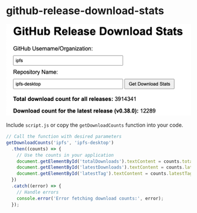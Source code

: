 # github-release-download-stats

![demo](./demo.png)

Include `script.js` or copy the `getDownloadCounts` function into your code.

```javascript
// Call the function with desired parameters
getDownloadCounts('ipfs', 'ipfs-desktop')
  .then((counts) => {
    // Use the counts in your application
    document.getElementById('totalDownloads').textContent = counts.total;
    document.getElementById('latestDownloads').textContent = counts.latest;
    document.getElementById('latestTag').textContent = counts.latestTag;
  })
  .catch((error) => {
    // Handle errors
    console.error('Error fetching download counts:', error);
  });
```
